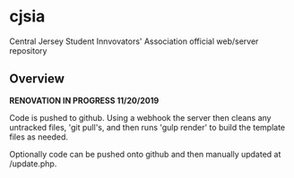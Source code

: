 # cjsia
Central Jersey Student Innvovators' Association official web/server repository

## Overview
**RENOVATION IN PROGRESS 11/20/2019**

Code is pushed to github. Using a webhook the server then cleans any untracked files, 'git pull's, and then runs 'gulp render' to build the template files as needed.

Optionally code can be pushed onto github and then manually updated at /update.php.
